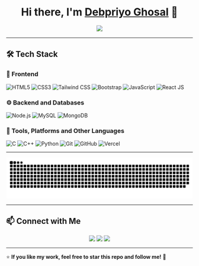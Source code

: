 <h1 align="center">Hi there, I'm <a href="https://github.com/your-username">Debpriyo Ghosal</a> 👋</h1>

<p align="center">
  <img src="https://readme-typing-svg.herokuapp.com?color=4070f4&size=25&center=true&vCenter=true&width=500&lines=Full+Stack+Developer;Front-End+Developer;Back-End+Learner;Passionate+About+Coding!" />
</p>

---

## 🛠 Tech Stack

### 🚀 Frontend
![HTML5](https://img.shields.io/badge/HTML5-E34F26?style=for-the-badge&logo=html5&logoColor=white)
![CSS3](https://img.shields.io/badge/CSS3-1572B6?style=for-the-badge&logo=css3&logoColor=white)
![Tailwind CSS](https://img.shields.io/badge/TailwindCSS-38B2AC?style=for-the-badge&logo=tailwind-css&logoColor=white)
![Bootstrap](https://img.shields.io/badge/Bootstrap-563D7C?style=for-the-badge&logo=bootstrap&logoColor=white)
![JavaScript](https://img.shields.io/badge/JavaScript-F7DF1E?style=for-the-badge&logo=javascript&logoColor=black)
![React JS](https://img.shields.io/badge/ReactJS-61DAFB?style=for-the-badge&logo=react&logoColor=black)

### ⚙ Backend and Databases
![Node.js](https://img.shields.io/badge/Node.js-339933?style=for-the-badge&logo=node.js&logoColor=white)
![MySQL](https://img.shields.io/badge/MySQL-4479A1?style=for-the-badge&logo=mysql&logoColor=white)
![MongoDB](https://img.shields.io/badge/MongoDB-4EA94B?style=for-the-badge&logo=mongodb&logoColor=white)


### 🔧 Tools, Platforms and Other Languages
![C](https://img.shields.io/badge/C-00599C?style=for-the-badge&logo=c&logoColor=white)
![C++](https://img.shields.io/badge/C++-00599C?style=for-the-badge&logo=c%2B%2B&logoColor=white)
![Python](https://img.shields.io/badge/Python-3776AB?style=for-the-badge&logo=python&logoColor=white)
![Git](https://img.shields.io/badge/Git-F05032?style=for-the-badge&logo=git&logoColor=white)
![GitHub](https://img.shields.io/badge/GitHub-181717?style=for-the-badge&logo=github&logoColor=white)
![Vercel](https://img.shields.io/badge/Vercel-000000?style=for-the-badge&logo=vercel&logoColor=white)



---


<div align="center">
  <img src="https://github.com/Platane/snk/raw/output/github-contribution-grid-snake.svg" alt="Pixel Snake Running through Contributions" />
</div>



---

## 📫 Connect with Me

<p align="center">
  <a href="https://www.linkedin.com/in/debpriyo-ghosal-0759a92a6/"><img src="https://img.shields.io/badge/LinkedIn-0077B5?style=for-the-badge&logo=linkedin&logoColor=white"></a>
  <a href="https://x.com/DebDevZone"><img src="https://img.shields.io/badge/Twitter-1DA1F2?style=for-the-badge&logo=twitter&logoColor=white"></a>
  <a href="mailto:debpriyoghosal@gmail.com"><img src="https://img.shields.io/badge/Gmail-D14836?style=for-the-badge&logo=gmail&logoColor=white"></a>
</p>

---

⭐ **If you like my work, feel free to star this repo and follow me!** 🌟
